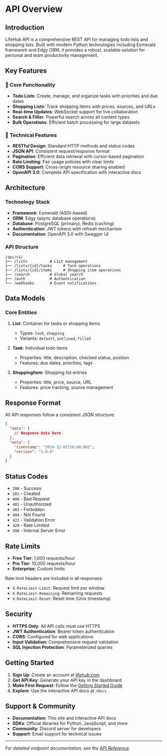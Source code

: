 # API Overview

## Introduction

LifeHub API is a comprehensive REST API for managing todo lists and shopping lists. Built with modern Python technologies including Esmerald framework and Edgy ORM, it provides a robust, scalable solution for personal and team productivity management.

## Key Features

### 🎯 Core Functionality
- **Todo Lists**: Create, manage, and organize tasks with priorities and due dates
- **Shopping Lists**: Track shopping items with prices, sources, and URLs
- **Real-time Updates**: WebSocket support for live collaboration
- **Search & Filter**: Powerful search across all content types
- **Bulk Operations**: Efficient batch processing for large datasets

### 🔧 Technical Features
- **RESTful Design**: Standard HTTP methods and status codes
- **JSON API**: Consistent request/response format
- **Pagination**: Efficient data retrieval with cursor-based pagination
- **Rate Limiting**: Fair usage policies with clear limits
- **CORS Support**: Cross-origin resource sharing enabled
- **OpenAPI 3.0**: Complete API specification with interactive docs

## Architecture

### Technology Stack
- **Framework**: Esmerald (ASGI-based)
- **ORM**: Edgy (async database operations)
- **Database**: PostgreSQL (primary), Redis (caching)
- **Authentication**: JWT tokens with refresh mechanism
- **Documentation**: OpenAPI 3.0 with Swagger UI

### API Structure
```
/api/v1/
├── /lists          # List management
├── /lists/{id}/tasks     # Task operations
├── /lists/{id}/items     # Shopping item operations
├── /search         # Global search
├── /auth           # Authentication
└── /webhooks       # Event notifications
```

## Data Models

### Core Entities
1. **List**: Container for tasks or shopping items
   - Types: `task`, `shopping`
   - Variants: `default`, `outlined`, `filled`

2. **Task**: Individual todo items
   - Properties: title, description, checked status, position
   - Features: due dates, priorities, tags

3. **ShoppingItem**: Shopping list entries
   - Properties: title, price, source, URL
   - Features: price tracking, source management

## Response Format

All API responses follow a consistent JSON structure:

```json
{
  "data": {
    // Response data here
  },
  "meta": {
    "timestamp": "2024-12-01T10:00:00Z",
    "version": "1.0.0"
  }
}
```

## Status Codes

- `200` - Success
- `201` - Created
- `400` - Bad Request
- `401` - Unauthorized
- `403` - Forbidden
- `404` - Not Found
- `422` - Validation Error
- `429` - Rate Limited
- `500` - Internal Server Error

## Rate Limits

- **Free Tier**: 1,000 requests/hour
- **Pro Tier**: 10,000 requests/hour
- **Enterprise**: Custom limits

Rate limit headers are included in all responses:
- `X-RateLimit-Limit`: Request limit per window
- `X-RateLimit-Remaining`: Remaining requests
- `X-RateLimit-Reset`: Reset time (Unix timestamp)

## Security

- **HTTPS Only**: All API calls must use HTTPS
- **JWT Authentication**: Bearer token authentication
- **CORS**: Configured for web applications
- **Input Validation**: Comprehensive request validation
- **SQL Injection Protection**: Parameterized queries

## Getting Started

1. **Sign Up**: Create an account at [lifehub.com](https://lifehub.com)
2. **Get API Key**: Generate your API key in the dashboard
3. **Make First Request**: Follow the [Getting Started Guide](./getting-started.md)
4. **Explore**: Use the interactive API docs at `/docs`

## Support & Community

- **Documentation**: This site and interactive API docs
- **SDKs**: Official libraries for Python, JavaScript, and more
- **Community**: Discord server for developers
- **Support**: Email support for technical issues

---

*For detailed endpoint documentation, see the [API Reference](./endpoints/).* 